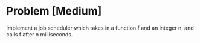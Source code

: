 # Problem [Medium]

Implement a job scheduler which takes in a function f and an integer n, and calls f after n milliseconds.
